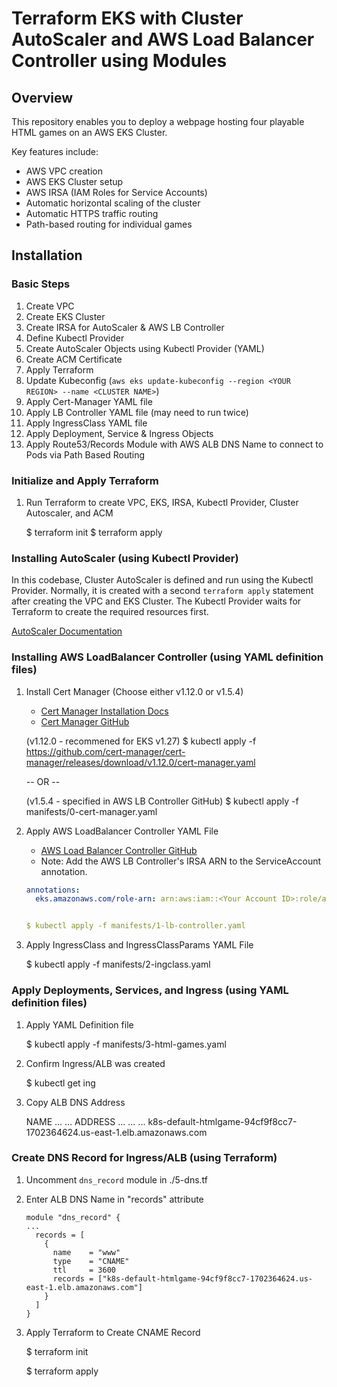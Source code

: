 # Terraform EKS with Cluster AutoScaler and AWS Load Balancer Controller using Modules

## Overview

This repository enables you to deploy a webpage hosting four playable HTML games on an AWS EKS Cluster.

Key features include:

- AWS VPC creation
- AWS EKS Cluster setup
- AWS IRSA (IAM Roles for Service Accounts)
- Automatic horizontal scaling of the cluster
- Automatic HTTPS traffic routing
- Path-based routing for individual games

## Installation

### Basic Steps

1. Create VPC
2. Create EKS Cluster
3. Create IRSA for AutoScaler & AWS LB Controller
4. Define Kubectl Provider
5. Create AutoScaler Objects using Kubectl Provider (YAML)
6. Create ACM Certificate
7. Apply Terraform
8. Update Kubeconfig (`aws eks update-kubeconfig --region <YOUR REGION> --name <CLUSTER NAME>`)
9. Apply Cert-Manager YAML file
10. Apply LB Controller YAML file (may need to run twice)
11. Apply IngressClass YAML file
12. Apply Deployment, Service & Ingress Objects
13. Apply Route53/Records Module with AWS ALB DNS Name to connect to Pods via Path Based Routing


### Initialize and Apply Terraform

1. Run Terraform to create VPC, EKS, IRSA, Kubectl Provider, Cluster Autoscaler, and ACM

    $ terraform init
    $ terraform apply


### Installing AutoScaler (using Kubectl Provider)

In this codebase, Cluster AutoScaler is defined and run using the Kubectl Provider. 
Normally, it is created with a second `terraform apply` statement after creating the VPC and EKS Cluster.
The Kubectl Provider waits for Terraform to create the required resources first.

[AutoScaler Documentation](https://github.com/kubernetes/autoscaler/blob/master/cluster-autoscaler/cloudprovider/aws/README.md)


### Installing AWS LoadBalancer Controller (using YAML definition files)

1. Install Cert Manager (Choose either v1.12.0 or v1.5.4)
    - [Cert Manager Installation Docs](https://cert-manager.io/v1.12-docs/installation/kubectl/)
    - [Cert Manager GitHub](https://github.com/cert-manager/cert-manager)

    (v1.12.0 - recommened for EKS v1.27)
    $ kubectl apply -f https://github.com/cert-manager/cert-manager/releases/download/v1.12.0/cert-manager.yaml

    -- OR --
    
    (v1.5.4 - specified in AWS LB Controller GitHub)
    $ kubectl apply -f manifests/0-cert-manager.yaml

2. Apply AWS LoadBalancer Controller YAML File
    - [AWS Load Balancer Controller GitHub](https://github.com/kubernetes-sigs/aws-load-balancer-controller/blob/main/docs/deploy/installation.md)

    * Note: Add the AWS LB Controller's IRSA ARN to the ServiceAccount annotation.
    ```yaml
    annotations:
      eks.amazonaws.com/role-arn: arn:aws:iam::<Your Account ID>:role/aws-load-balancer-controller-role


    $ kubectl apply -f manifests/1-lb-controller.yaml

3. Apply IngressClass and IngressClassParams YAML File

    $ kubectl apply -f manifests/2-ingclass.yaml


### Apply Deployments, Services, and Ingress (using YAML definition files)

1. Apply YAML Definition file

    $ kubectl apply -f manifests/3-html-games.yaml

2. Confirm Ingress/ALB was created

    $ kubectl get ing

3. Copy ALB DNS Address

    NAME ... ... ADDRESS
     ... ... ... k8s-default-htmlgame-94cf9f8cc7-1702364624.us-east-1.elb.amazonaws.com


### Create DNS Record for Ingress/ALB (using Terraform)

1. Uncomment `dns_record` module in ./5-dns.tf

2. Enter ALB DNS Name in "records" attribute
    ```
    module "dns_record" {
    ...
      records = [
        {
          name    = "www"
          type    = "CNAME"
          ttl     = 3600
          records = ["k8s-default-htmlgame-94cf9f8cc7-1702364624.us-east-1.elb.amazonaws.com"]
        }
      ]
    }

3. Apply Terraform to Create CNAME Record

    $ terraform init
   
    $ terraform apply 
